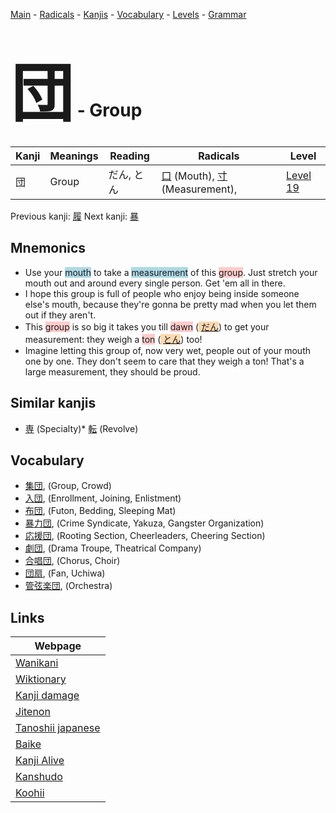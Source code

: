 <style> bigfont {font-size: 100px}</style>
[Main](../README.md) -
[Radicals](../radicals.md) -
[Kanjis](../kanjis.md) -
[Vocabulary](../vocabulary.md) -
[Levels](../levels.md) -
[Grammar](../grammar.md)
# <bigfont> 団</bigfont> - Group 

| Kanji | Meanings | Reading | Radicals | Level |
| --- | --- | --- | --- | --- |
| 団 | Group | だん, とん | [口](../radicals/口.md) (Mouth), [寸](../radicals/寸.md) (Measurement),  | [Level 19](../levels/wk_level19.md) |

Previous kanji: [履](履.md) Next kanji: [暴](暴.md) 

## Mnemonics
 * Use your <span style="background-color:#ADD8E6"> mouth</span> to take a <span style="background-color:#ADD8E6"> measurement</span> of this <span style="background-color:#ffcccb"> group</span>. Just stretch your mouth out and around every single person. Get 'em all in there.
* I hope this group is full of people who enjoy being inside someone else's mouth, because they're gonna be pretty mad when you let them out if they aren't.
* This <span style="background-color:#ffcccb"> group</span> is so big it takes you till <span style="background-color:#ffcccb"> dawn</span> (<span style="background-color:#fed8b1"> [だん](https://jisho.org/search/だん)</span>) to get your measurement: they weigh a <span style="background-color:#ffcccb"> ton</span> (<span style="background-color:#fed8b1"> [とん](https://jisho.org/search/とん)</span>) too!
* Imagine letting this group of, now very wet, people out of your mouth one by one. They don't seem to care that they weigh a ton! That's a large measurement, they should be proud.


## Similar kanjis
 * [専](専.md) (Specialty)* [転](転.md) (Revolve)


## Vocabulary
 * [集団](../vocabulary/団.md), (Group, Crowd)
* [入団](../vocabulary/団.md), (Enrollment, Joining, Enlistment)
* [布団](../vocabulary/団.md), (Futon, Bedding, Sleeping Mat)
* [暴力団](../vocabulary/団.md), (Crime Syndicate, Yakuza, Gangster Organization)
* [応援団](../vocabulary/団.md), (Rooting Section, Cheerleaders, Cheering Section)
* [劇団](../vocabulary/団.md), (Drama Troupe, Theatrical Company)
* [合唱団](../vocabulary/団.md), (Chorus, Choir)
* [団扇](../vocabulary/団.md), (Fan, Uchiwa)
* [管弦楽団](../vocabulary/団.md), (Orchestra)



## Links 

| Webpage |
| --- |
| [Wanikani          ](https://www.wanikani.com/kanji/団) |
| [Wiktionary        ](https://en.wiktionary.org/wiki/団) |
| [Kanji damage      ](http://www.kanjidamage.com/kanji/search?utf8=✓&q=団) |
| [Jitenon           ](https://jitenon.com/kanji/団) |
| [Tanoshii japanese ](https://www.tanoshiijapanese.com/dictionary/kanji.cfm?k=団) |
| [Baike             ](https://baike.baidu.com/item/団) |
| [Kanji Alive       ](https://app.kanjialive.com/団) |
| [Kanshudo          ](https://www.kanshudo.com/searchmn?q=団) |
| [Koohii            ](https://kanji.koohii.com/study/kanji/団) |
